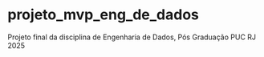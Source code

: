 # projeto_mvp_eng_de_dados
Projeto final da disciplina de Engenharia de Dados, Pós Graduação PUC RJ 2025
